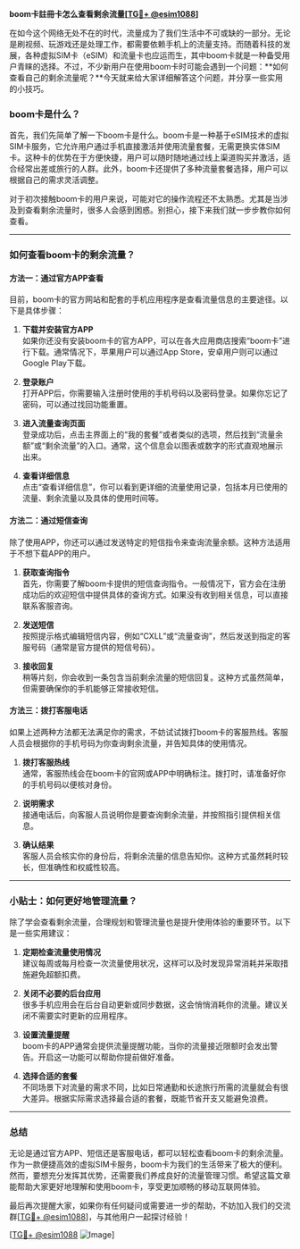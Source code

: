 **boom卡註冊卡怎么查看剩余流量[[TG💪+ @esim1088](https://t.me/s/esim1088)]**

在如今这个网络无处不在的时代，流量成为了我们生活中不可或缺的一部分。无论是刷视频、玩游戏还是处理工作，都需要依赖手机上的流量支持。而随着科技的发展，各种虚拟SIM卡（eSIM）和流量卡也应运而生，其中boom卡就是一种备受用户青睐的选择。不过，不少新用户在使用boom卡时可能会遇到一个问题：**如何查看自己的剩余流量呢？**今天就来给大家详细解答这个问题，并分享一些实用的小技巧。

### boom卡是什么？

首先，我们先简单了解一下boom卡是什么。boom卡是一种基于eSIM技术的虚拟SIM卡服务，它允许用户通过手机直接激活并使用流量套餐，无需更换实体SIM卡。这种卡的优势在于方便快捷，用户可以随时随地通过线上渠道购买并激活，适合经常出差或旅行的人群。此外，boom卡还提供了多种流量套餐选择，用户可以根据自己的需求灵活调整。

对于初次接触boom卡的用户来说，可能对它的操作流程还不太熟悉。尤其是当涉及到查看剩余流量时，很多人会感到困惑。别担心，接下来我们就一步步教你如何查看。

---

### 如何查看boom卡的剩余流量？

#### 方法一：通过官方APP查看

目前，boom卡的官方网站和配套的手机应用程序是查看流量信息的主要途径。以下是具体步骤：

1. **下载并安装官方APP**  
   如果你还没有安装boom卡的官方APP，可以在各大应用商店搜索“boom卡”进行下载。通常情况下，苹果用户可以通过App Store，安卓用户则可以通过Google Play下载。

2. **登录账户**  
   打开APP后，你需要输入注册时使用的手机号码以及密码登录。如果你忘记了密码，可以通过找回功能重置。

3. **进入流量查询页面**  
   登录成功后，点击主界面上的“我的套餐”或者类似的选项，然后找到“流量余额”或“剩余流量”的入口。通常，这个信息会以图表或数字的形式直观地展示出来。

4. **查看详细信息**  
   点击“查看详细信息”，你可以看到更详细的流量使用记录，包括本月已使用的流量、剩余流量以及具体的使用时间等。

#### 方法二：通过短信查询

除了使用APP，你还可以通过发送特定的短信指令来查询流量余额。这种方法适用于不想下载APP的用户。

1. **获取查询指令**  
   首先，你需要了解boom卡提供的短信查询指令。一般情况下，官方会在注册成功后的欢迎短信中提供具体的查询方式。如果没有收到相关信息，可以直接联系客服咨询。

2. **发送短信**  
   按照提示格式编辑短信内容，例如“CXLL”或“流量查询”，然后发送到指定的客服号码（通常是官方提供的短信号码）。

3. **接收回复**  
   稍等片刻，你会收到一条包含当前剩余流量的短信回复。这种方式虽然简单，但需要确保你的手机能够正常接收短信。

#### 方法三：拨打客服电话

如果上述两种方法都无法满足你的需求，不妨试试拨打boom卡的客服热线。客服人员会根据你的手机号码为你查询剩余流量，并告知具体的使用情况。

1. **拨打客服热线**  
   通常，客服热线会在boom卡的官网或APP中明确标注。拨打时，请准备好你的手机号码以便核对身份。

2. **说明需求**  
   接通电话后，向客服人员说明你是要查询剩余流量，并按照指引提供相关信息。

3. **确认结果**  
   客服人员会核实你的身份后，将剩余流量的信息告知你。这种方式虽然耗时较长，但准确性和权威性较高。

---

### 小贴士：如何更好地管理流量？

除了学会查看剩余流量，合理规划和管理流量也是提升使用体验的重要环节。以下是一些实用建议：

1. **定期检查流量使用情况**  
   建议每周或每月检查一次流量使用状况，这样可以及时发现异常消耗并采取措施避免超额扣费。

2. **关闭不必要的后台应用**  
   很多手机应用会在后台自动更新或同步数据，这会悄悄消耗你的流量。建议关闭不需要实时更新的应用程序。

3. **设置流量提醒**  
   boom卡的APP通常会提供流量提醒功能，当你的流量接近限额时会发出警告。开启这一功能可以帮助你提前做好准备。

4. **选择合适的套餐**  
   不同场景下对流量的需求不同，比如日常通勤和长途旅行所需的流量就会有很大差异。根据实际需求选择最合适的套餐，既能节省开支又能避免浪费。

---

### 总结

无论是通过官方APP、短信还是客服电话，都可以轻松查看boom卡的剩余流量。作为一款便捷高效的虚拟SIM卡服务，boom卡为我们的生活带来了极大的便利。然而，要想充分发挥其优势，还需要我们养成良好的流量管理习惯。希望这篇文章能帮助大家更好地理解和使用boom卡，享受更加顺畅的移动互联网体验。

最后再次提醒大家，如果你有任何疑问或需要进一步的帮助，不妨加入我们的交流群[[TG💪+ @esim1088](https://t.me/s/esim1088)]，与其他用户一起探讨经验！  

[[TG💪+ @esim1088](https://t.me/s/esim1088) ![Image](https://i.postimg.cc/4NQfJmqS/Snipaste-2025-05-13-00-14-12.png)]